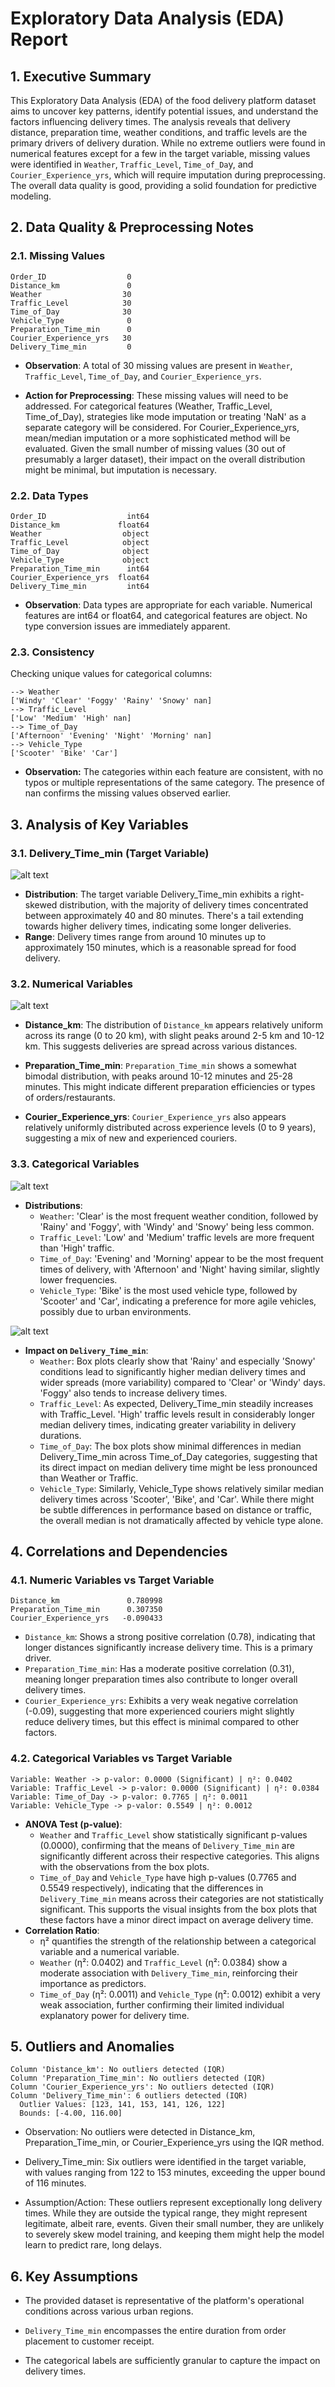 # Exploratory Data Analysis (EDA) Report

## 1. Executive Summary
This Exploratory Data Analysis (EDA) of the food delivery platform dataset aims to uncover key patterns, identify potential issues, and understand the factors influencing delivery times. The analysis reveals that delivery distance, preparation time, weather conditions, and traffic levels are the primary drivers of delivery duration. While no extreme outliers were found in numerical features except for a few in the target variable, missing values were identified in `Weather`, `Traffic_Level`, `Time_of_Da`y, and `Courier_Experience_yrs`, which will require imputation during preprocessing. The overall data quality is good, providing a solid foundation for predictive modeling.

## 2. Data Quality & Preprocessing Notes
### 2.1. Missing Values
```
Order_ID                  0
Distance_km               0
Weather                  30
Traffic_Level            30
Time_of_Day              30
Vehicle_Type              0
Preparation_Time_min      0
Courier_Experience_yrs   30
Delivery_Time_min         0
```
- **Observation**: A total of 30 missing values are present in `Weather`, `Traffic_Level`, `Time_of_Day`, and `Courier_Experience_yrs`.

- **Action for Preprocessing**: These missing values will need to be addressed. For categorical features (Weather, Traffic_Level, Time_of_Day), strategies like mode imputation or treating 'NaN' as a separate category will be considered. For Courier_Experience_yrs, mean/median imputation or a more sophisticated method will be evaluated. Given the small number of missing values (30 out of presumably a larger dataset), their impact on the overall distribution might be minimal, but imputation is necessary.

### 2.2. Data Types
```
Order_ID                  int64
Distance_km             float64
Weather                  object
Traffic_Level            object
Time_of_Day              object
Vehicle_Type             object
Preparation_Time_min      int64
Courier_Experience_yrs  float64
Delivery_Time_min         int64
```
- **Observation**: Data types are appropriate for each variable. Numerical features are int64 or float64, and categorical features are object. No type conversion issues are immediately apparent.

### 2.3. Consistency
Checking unique values for categorical columns:
```
--> Weather
['Windy' 'Clear' 'Foggy' 'Rainy' 'Snowy' nan]
--> Traffic_Level
['Low' 'Medium' 'High' nan]
--> Time_of_Day
['Afternoon' 'Evening' 'Night' 'Morning' nan]
--> Vehicle_Type
['Scooter' 'Bike' 'Car']
```
- **Observation:** The categories within each feature are consistent, with no typos or multiple representations of the same category. The presence of nan confirms the missing values observed earlier.

## 3. Analysis of Key Variables
### 3.1. Delivery_Time_min (Target Variable)
![alt text](image.png)
- **Distribution**: The target variable Delivery_Time_min exhibits a right-skewed distribution, with the majority of delivery times concentrated between approximately 40 and 80 minutes. There's a tail extending towards higher delivery times, indicating some longer deliveries.
- **Range**: Delivery times range from around 10 minutes up to approximately 150 minutes, which is a reasonable spread for food delivery.

### 3.2. Numerical Variables
![alt text](image-1.png)
- **Distance_km**: The distribution of `Distance_km` appears relatively uniform across its range (0 to 20 km), with slight peaks around 2-5 km and 10-12 km. This suggests deliveries are spread across various distances.

- **Preparation_Time_min**: `Preparation_Time_min` shows a somewhat bimodal distribution, with peaks around 10-12 minutes and 25-28 minutes. This might indicate different preparation efficiencies or types of orders/restaurants.

- **Courier_Experience_yrs**: `Courier_Experience_yrs` also appears relatively uniformly distributed across experience levels (0 to 9 years), suggesting a mix of new and experienced couriers.

### 3.3. Categorical Variables
![alt text](image-2.png)
- **Distributions**:
    - `Weather`: 'Clear' is the most frequent weather condition, followed by 'Rainy' and 'Foggy', with 'Windy' and 'Snowy' being less common.
    - `Traffic_Level`: 'Low' and 'Medium' traffic levels are more frequent than 'High' traffic.
    - `Time_of_Day`: 'Evening' and 'Morning' appear to be the most frequent times of delivery, with 'Afternoon' and 'Night' having similar, slightly lower frequencies.
    - `Vehicle_Type`: 'Bike' is the most used vehicle type, followed by 'Scooter' and 'Car', indicating a preference for more agile vehicles, possibly due to urban environments.

![alt text](image-3.png)
- **Impact on `Delivery_Time_min`**:
    - `Weather`: Box plots clearly show that 'Rainy' and especially 'Snowy' conditions lead to significantly higher median delivery times and wider spreads (more variability) compared to 'Clear' or 'Windy' days. 'Foggy' also tends to increase delivery times.
    - `Traffic_Level`: As expected, Delivery_Time_min steadily increases with Traffic_Level. 'High' traffic levels result in considerably longer median delivery times, indicating greater variability in delivery durations.
    - `Time_of_Day`: The box plots show minimal differences in median Delivery_Time_min across Time_of_Day categories, suggesting that its direct impact on median delivery time might be less pronounced than Weather or Traffic.
    - `Vehicle_Type`: Similarly, Vehicle_Type shows relatively similar median delivery times across 'Scooter', 'Bike', and 'Car'. While there might be subtle differences in performance based on distance or traffic, the overall median is not dramatically affected by vehicle type alone.

## 4. Correlations and Dependencies
### 4.1. Numeric Variables vs Target Variable
```
Distance_km               0.780998
Preparation_Time_min      0.307350
Courier_Experience_yrs   -0.090433
```
- `Distance_km`: Shows a strong positive correlation (0.78), indicating that longer distances significantly increase delivery time. This is a primary driver.
- `Preparation_Time_min`: Has a moderate positive correlation (0.31), meaning longer preparation times also contribute to longer overall delivery times.
- `Courier_Experience_yrs`: Exhibits a very weak negative correlation (-0.09), suggesting that more experienced couriers might slightly reduce delivery times, but this effect is minimal compared to other factors.

### 4.2. Categorical Variables vs Target Variable
```
Variable: Weather -> p-valor: 0.0000 (Significant) | η²: 0.0402
Variable: Traffic_Level -> p-valor: 0.0000 (Significant) | η²: 0.0384
Variable: Time_of_Day -> p-valor: 0.7765 | η²: 0.0011
Variable: Vehicle_Type -> p-valor: 0.5549 | η²: 0.0012
```
- **ANOVA Test (p-value)**:
    - `Weather` and `Traffic_Level` show statistically significant p-values (0.0000), confirming that the means of `Delivery_Time_min` are significantly different across their respective categories. This aligns with the observations from the box plots.
    - `Time_of_Day` and `Vehicle_Type` have high p-values (0.7765 and 0.5549 respectively), indicating that the differences in `Delivery_Time_min` means across their categories are not statistically significant. This supports the visual insights from the box plots that these factors have a minor direct impact on average delivery time.
- **Correlation Ratio**:
    - η² quantifies the strength of the relationship between a categorical variable and a numerical variable.
    - `Weather` (η²: 0.0402) and `Traffic_Level` (η²: 0.0384) show a moderate association with `Delivery_Time_min`, reinforcing their importance as predictors.
    - `Time_of_Day` (η²: 0.0011) and `Vehicle_Type` (η²: 0.0012) exhibit a very weak association, further confirming their limited individual explanatory power for delivery time.

## 5. Outliers and Anomalies
```
Column 'Distance_km': No outliers detected (IQR)
Column 'Preparation_Time_min': No outliers detected (IQR)
Column 'Courier_Experience_yrs': No outliers detected (IQR)
Column 'Delivery_Time_min': 6 outliers detected (IQR)
  Outlier Values: [123, 141, 153, 141, 126, 122]
  Bounds: [-4.00, 116.00]
```
- Observation: No outliers were detected in Distance_km, Preparation_Time_min, or Courier_Experience_yrs using the IQR method.

- Delivery_Time_min: Six outliers were identified in the target variable, with values ranging from 122 to 153 minutes, exceeding the upper bound of 116 minutes.

- Assumption/Action: These outliers represent exceptionally long delivery times. While they are outside the typical range, they might represent legitimate, albeit rare, events. Given their small number, they are unlikely to severely skew model training, and keeping them might help the model learn to predict rare, long delays.

## 6. Key Assumptions
- The provided dataset is representative of the platform's operational conditions across various urban regions.

- `Delivery_Time_min` encompasses the entire duration from order placement to customer receipt.

- The categorical labels are sufficiently granular to capture the impact on delivery times.